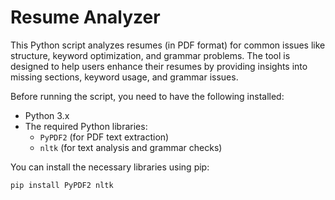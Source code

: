 # Resume Analyzer

This Python script analyzes resumes (in PDF format) for common issues like structure, keyword optimization, and grammar problems. The tool is designed to help users enhance their resumes by providing insights into missing sections, keyword usage, and grammar issues.


Before running the script, you need to have the following installed:

- Python 3.x
- The required Python libraries:
  - `PyPDF2` (for PDF text extraction)
  - `nltk` (for text analysis and grammar checks)

You can install the necessary libraries using pip:

```bash
pip install PyPDF2 nltk
